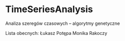 TimeSeriesAnalysis
==================

Analiza szeregów czasowych – algorytmy genetyczne

Lista obecnych:
Łukasz Potępa
Monika Rakoczy

